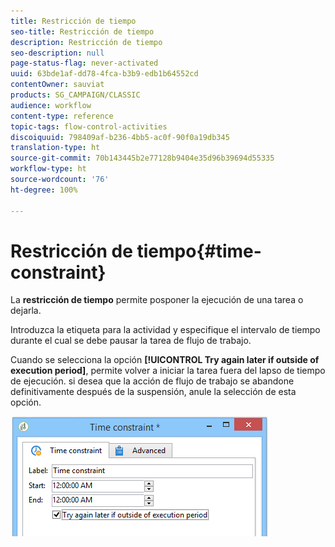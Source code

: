 ```yaml
---
title: Restricción de tiempo
seo-title: Restricción de tiempo
description: Restricción de tiempo
seo-description: null
page-status-flag: never-activated
uuid: 63bde1af-dd78-4fca-b3b9-edb1b64552cd
contentOwner: sauviat
products: SG_CAMPAIGN/CLASSIC
audience: workflow
content-type: reference
topic-tags: flow-control-activities
discoiquuid: 798409af-b236-4bb5-ac0f-90f0a19db345
translation-type: ht
source-git-commit: 70b143445b2e77128b9404e35d96b39694d55335
workflow-type: ht
source-wordcount: '76'
ht-degree: 100%

---
```



# Restricción de tiempo{#time-constraint}

La **restricción de tiempo** permite posponer la ejecución de una tarea o dejarla.

Introduzca la etiqueta para la actividad y especifique el intervalo de tiempo durante el cual se debe pausar la tarea de flujo de trabajo.

Cuando se selecciona la opción **[!UICONTROL Try again later if outside of execution period]**, permite volver a iniciar la tarea fuera del lapso de tiempo de ejecución. si desea que la acción de flujo de trabajo se abandone definitivamente después de la suspensión, anule la selección de esta opción.

![](assets/s_user_scheduled_wait.png)

